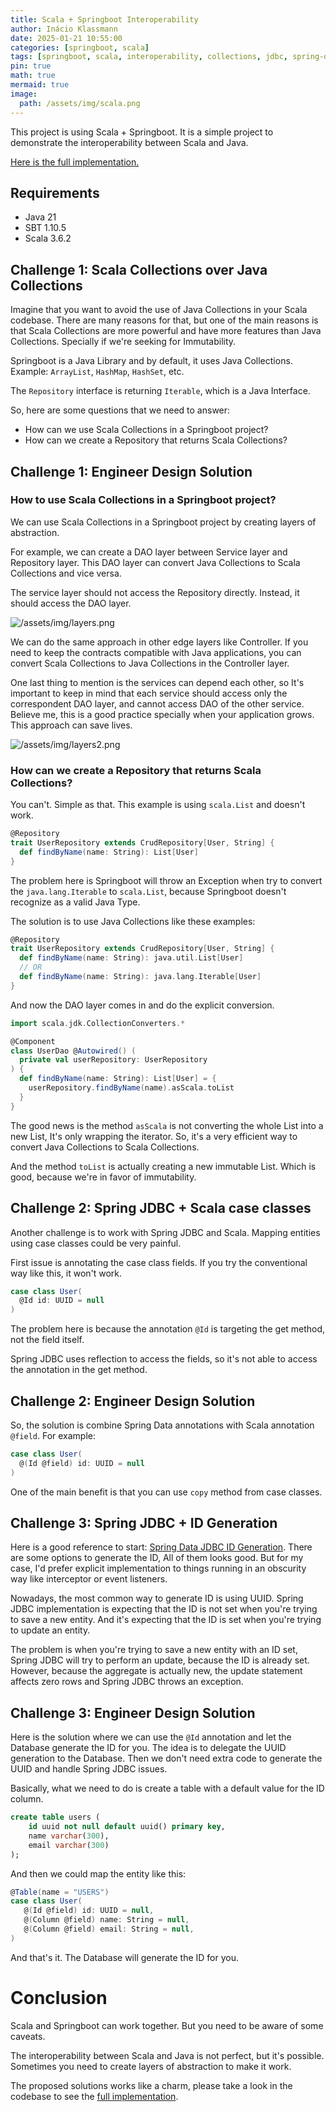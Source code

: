 ```yaml
---
title: Scala + Springboot Interoperability
author: Inácio Klassmann
date: 2025-01-21 10:55:00
categories: [springboot, scala]
tags: [springboot, scala, interoperability, collections, jdbc, spring-data, spring-data-jdbc, uuid]
pin: true
math: true
mermaid: true
image:
  path: /assets/img/scala.png
---
```



This project is using Scala + Springboot. It is a simple project to demonstrate the interoperability between Scala and Java.

[Here is the full implementation.
](https://github.com/codegik/pocs/tree/master/scala3-springboot)

## Requirements
- Java 21
- SBT 1.10.5
- Scala 3.6.2

## Challenge 1: Scala Collections over Java Collections

Imagine that you want to avoid the use of Java Collections in your Scala codebase.
There are many reasons for that, but one of the main reasons is that Scala Collections are more powerful and have more features than Java Collections.
Specially if we're seeking for Immutability.

Springboot is a Java Library and by default, it uses Java Collections. Example: `ArrayList`, `HashMap`, `HashSet`, etc.

The `Repository` interface is returning `Iterable`, which is a Java Interface.

So, here are some questions that we need to answer:
- How can we use Scala Collections in a Springboot project?
- How can we create a Repository that returns Scala Collections?

## Challenge 1: Engineer Design Solution

### How to use Scala Collections in a Springboot project?

We can use Scala Collections in a Springboot project by creating layers of abstraction.

For example, we can create a DAO layer between Service layer and Repository layer. This DAO layer can convert Java Collections to Scala Collections and vice versa.

The service layer should not access the Repository directly. Instead, it should access the DAO layer.

![/assets/img/layers.png](/assets/img/layers.png)

We can do the same approach in other edge layers like Controller. If you need to keep the contracts compatible with Java applications, you can convert Scala Collections to Java Collections in the Controller layer.

One last thing to mention is the services can depend each other, so It's important to keep in mind that each service should access only the correspondent DAO layer, and cannot access DAO of the other service.
Believe me, this is a good practice specially when your application grows. This approach can save lives.

![/assets/img/layers2.png](/assets/img/layers2.png)

### How can we create a Repository that returns Scala Collections?

You can't. Simple as that. This example is using `scala.List` and doesn't work.

```scala
@Repository
trait UserRepository extends CrudRepository[User, String] {
  def findByName(name: String): List[User]
}
```

The problem here is Springboot will throw an Exception when try to convert the `java.lang.Iterable` to `scala.List`, because Springboot doesn't recognize as a valid Java Type.

The solution is to use Java Collections like these examples:

```scala
@Repository
trait UserRepository extends CrudRepository[User, String] {
  def findByName(name: String): java.util.List[User]
  // OR
  def findByName(name: String): java.lang.Iterable[User]
}
```

And now the DAO layer comes in and do the explicit conversion.

```scala
import scala.jdk.CollectionConverters.*

@Component
class UserDao @Autowired() (
  private val userRepository: UserRepository
) {
  def findByName(name: String): List[User] = {
    userRepository.findByName(name).asScala.toList
  }
}
```

The good news is the method `asScala` is not converting the whole List into a new List, It's only wrapping the iterator.
So, it's a very efficient way to convert Java Collections to Scala Collections.

And the method `toList` is actually creating a new immutable List. Which is good, because we're in favor of immutability.


## Challenge 2: Spring JDBC + Scala case classes

Another challenge is to work with Spring JDBC and Scala. Mapping entities using case classes could be very painful.

First issue is annotating the case class fields. If you try the conventional way like this, it won't work.

```scala
case class User(
  @Id id: UUID = null
)
```

The problem here is because the annotation `@Id` is targeting the get method, not the field itself.

Spring JDBC uses reflection to access the fields, so it's not able to access the annotation in the get method.

## Challenge 2: Engineer Design Solution

So, the solution is combine Spring Data annotations with Scala annotation `@field`. For example:

```scala
case class User(
  @(Id @field) id: UUID = null
)
```

One of the main benefit is that you can use `copy` method from case classes.

## Challenge 3: Spring JDBC + ID Generation

Here is a good reference to start: [Spring Data JDBC ID Generation](https://spring.io/blog/2021/09/09/spring-data-jdbc-how-to-use-custom-id-generation).
There are some options to generate the ID, All of them looks good.
But for my case, I'd prefer explicit implementation to things running in an obscurity way like interceptor or event listeners.

Nowadays, the most common way to generate ID is using UUID.
Spring JDBC implementation is expecting that the ID is not set when you're trying to save a new entity.
And it's expecting that the ID is set when you're trying to update an entity.

The problem is when you're trying to save a new entity with an ID set, Spring JDBC will try to perform an update, because the ID is already set. However, because the aggregate is actually new, the update statement affects zero rows and Spring JDBC throws an exception.

## Challenge 3: Engineer Design Solution

Here is the solution where we can use the `@Id` annotation and let the Database generate the ID for you.
The idea is to delegate the UUID generation to the Database. Then we don't need extra code to generate the UUID and handle Spring JDBC issues.

Basically, what we need to do is create a table with a default value for the ID column.

```sql
create table users (
    id uuid not null default uuid() primary key,
    name varchar(300),
    email varchar(300)
);
```

And then we could map the entity like this:
```scala
@Table(name = "USERS")
case class User(
   @(Id @field) id: UUID = null,
   @(Column @field) name: String = null,
   @(Column @field) email: String = null,
)
```

And that's it. The Database will generate the ID for you.

# Conclusion

Scala and Springboot can work together. But you need to be aware of some caveats.

The interoperability between Scala and Java is not perfect, but it's possible. Sometimes you need to create layers of abstraction to make it work.

The proposed solutions works like a charm, please take a look in the codebase to see the [full implementation](https://github.com/codegik/pocs/tree/master/scala3-springboot).


